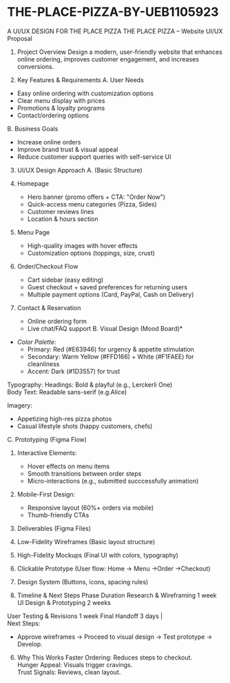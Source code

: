 # THE-PLACE-PIZZA-BY-UEB1105923
A UI/UX DESIGN FOR THE PLACE PIZZA 
THE PLACE PIZZA – Website UI/UX Proposal  
1. Project Overview
 Design a modern, user-friendly website that enhances online ordering, improves customer engagement, and increases conversions.  

2. Key Features & Requirements
A. User Needs 
- Easy online ordering with customization options  
- Clear menu display with prices  
- Promotions & loyalty programs  
- Contact/ordering options  

B. Business Goals
- Increase online orders  
- Improve brand trust & visual appeal  
- Reduce customer support queries with self-service UI  

3. UI/UX Design Approach
A.  (Basic Structure)  
1. Homepage 
   - Hero banner (promo offers + CTA: "Order Now")  
   - Quick-access menu categories (Pizza, Sides)  
   - Customer reviews lines
   - Location & hours section  

2. Menu Page 
   - High-quality images with hover effects  
   - Customization options (toppings, size, crust)  

3. Order/Checkout Flow
   - Cart sidebar (easy editing)  
   - Guest checkout + saved preferences for returning users  
   - Multiple payment options (Card, PayPal, Cash on Delivery)  

4. Contact & Reservation 
   - Online ordering form  
   - Live chat/FAQ support 
B. Visual Design (Mood Board)*  
- *Color Palette:*  
  - Primary: Red (#E63946) for urgency & appetite stimulation  
  - Secondary: Warm Yellow (#FFD166) + White (#F1FAEE) for cleanliness  
  - Accent: Dark (#1D3557) for trust  

Typography:
  Headings: Bold & playful (e.g., Lerckerli One)  
  Body Text: Readable sans-serif (e.g.Alice)  

Imagery:  
  - Appetizing high-res pizza photos  
  - Casual lifestyle shots (happy customers, chefs)  

C. Prototyping (Figma Flow)  
1. Interactive Elements:
   - Hover effects on menu items  
   - Smooth transitions between order steps  
   - Micro-interactions (e.g., submitted succcessfully animation)  

2. Mobile-First Design: 
   - Responsive layout (60%+ orders via mobile)  
   - Thumb-friendly CTAs  
4. Deliverables (Figma Files)
1. Low-Fidelity Wireframes (Basic layout structure)  
2. High-Fidelity Mockups (Final UI with colors, typography)  
3. Clickable Prototype (User flow: Home → Menu →Order →Checkout)  
4. Design System (Buttons, icons, spacing rules)  


5. Timeline & Next Steps
Phase	Duration
Research & Wireframing	1 week
UI Design & Prototyping	2 weeks

User Testing & Revisions	1 week
Final Handoff	3 days |  
Next Steps:
- Approve wireframes → Proceed to visual design → Test prototype → Develop. 
6. Why This Works
Faster Ordering: Reduces steps to checkout.  
Hunger Appeal: Visuals trigger cravings.  
Trust Signals: Reviews, clean layout.

